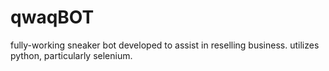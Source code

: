 # qwaqBOT
fully-working sneaker bot developed to assist in reselling business. utilizes python, particularly selenium.
